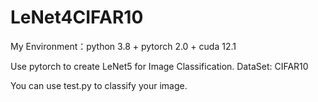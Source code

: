 # LeNet4CIFAR10
My Environment：python 3.8 + pytorch 2.0 + cuda 12.1

Use pytorch to create LeNet5 for Image Classification.
DataSet: CIFAR10

You can use test.py to classify your image.
